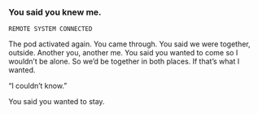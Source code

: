 ### You said you knew me.

`REMOTE SYSTEM CONNECTED`

The pod activated again. You came through. You said we were together, outside. Another you, another me. You said you wanted to come so I wouldn’t be alone. So we’d be together in both places. If that’s what I wanted.

“I couldn’t know.”

You said you wanted to stay. 

